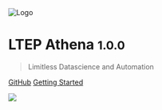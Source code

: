 <img src="https://www.ltep-technologies.com/wp-content/uploads/2022/06/LTEP_LOGO_21-3.png" alt="Logo">

# LTEP Athena <small>1.0.0</small>

> Limitless Datascience and Automation

[GitHub](https://github.com/efstratios97/ltep_athena_api)
[Getting Started](#ltep-athena-©-developer-portal)

![](/ltep-athena/v.1.0.0/_media/HOME_BACKGROUND.png)
